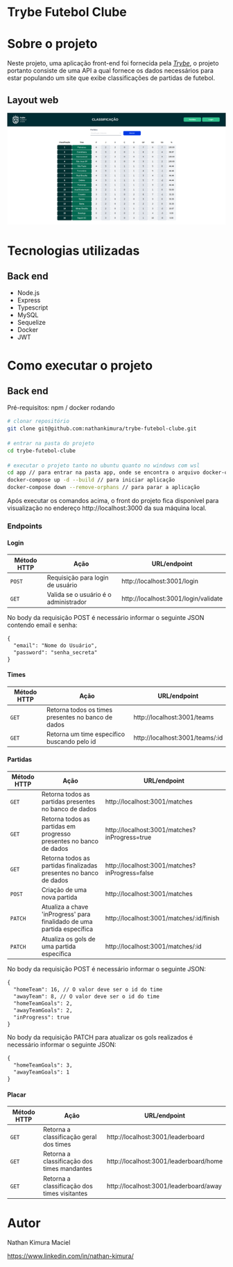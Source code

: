 # Trybe Futebol Clube

# Sobre o projeto

Neste projeto, uma aplicação front-end foi fornecida pela _[Trybe](https://www.betrybe.com)_, o projeto portanto consiste de uma API a qual fornece os dados necessários para estar populando um site que exibe classificações de partidas de futebol.

## Layout web

![Trybe Futebol CLube](assets/front-image.png)

# Tecnologias utilizadas
## Back end
- Node.js
- Express
- Typescript
- MySQL
- Sequelize
- Docker
- JWT

# Como executar o projeto

## Back end
Pré-requisitos: npm / docker rodando

```bash
# clonar repositório
git clone git@github.com:nathankimura/trybe-futebol-clube.git

# entrar na pasta do projeto
cd trybe-futebol-clube

# executar o projeto tanto no ubuntu quanto no windows com wsl
cd app // para entrar na pasta app, onde se encontra o arquivo docker-compose.yml
docker-compose up -d --build // para iniciar aplicação
docker-compose down --remove-orphans // para parar a aplicação 
```
Após executar os comandos acima, o front do projeto fica disponível para visualização no endereço http://localhost:3000 da sua máquina local.

### Endpoints

#### Login

| Método HTTP | Ação | URL/endpoint |
|---|---|---|
| `POST` | Requisição para login de usuário | http://localhost:3001/login |
| `GET` | Valida se o usuário é o administrador | http://localhost:3001/login/validate |

No body da requisição POST é necessário informar o seguinte JSON contendo email e senha:

```
{
  "email": "Nome do Usuário",
  "password": "senha_secreta"
}
```


#### Times

| Método HTTP | Ação | URL/endpoint |
|---|---|---|
| `GET` | Retorna todos os times presentes no banco de dados | http://localhost:3001/teams |
| `GET` | Retorna um time específico buscando pelo id | http://localhost:3001/teams/:id |


#### Partidas

| Método HTTP | Ação | URL/endpoint |
|---|---|---|
| `GET` | Retorna todos as partidas presentes no banco de dados  | http://localhost:3001/matches |
| `GET` | Retorna todos as partidas em progresso presentes no banco de dados | http://localhost:3001/matches?inProgress=true |
| `GET` | Retorna todos as partidas finalizadas presentes no banco de dados | http://localhost:3001/matches?inProgress=false |
| `POST` | Criação de uma nova partida | http://localhost:3001/matches |
| `PATCH` | Atualiza a chave 'inProgress' para finalidado de uma partida específica | http://localhost:3001/matches/:id/finish |
| `PATCH` | Atualiza os gols de uma partida específica | http://localhost:3001/matches/:id |

No body da requisição POST é necessário informar o seguinte JSON:

```
{
  "homeTeam": 16, // O valor deve ser o id do time
  "awayTeam": 8, // O valor deve ser o id do time
  "homeTeamGoals": 2,
  "awayTeamGoals": 2,
  "inProgress": true
}
```

No body da requisição PATCH para atualizar os gols realizados é necessário informar o seguinte JSON:

```
{
  "homeTeamGoals": 3,
  "awayTeamGoals": 1
}
```

#### Placar

| Método HTTP | Ação | URL/endpoint |
|---|---|---|
| `GET` | Retorna a classificação geral dos times | http://localhost:3001/leaderboard |
| `GET` | Retorna a classificação dos times mandantes | http://localhost:3001/leaderboard/home |
| `GET` | Retorna a classificação dos times visitantes | http://localhost:3001/leaderboard/away |

# Autor

Nathan Kimura Maciel

https://www.linkedin.com/in/nathan-kimura/
